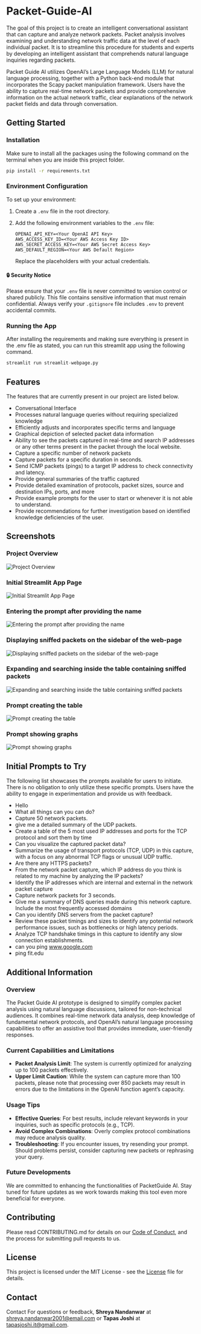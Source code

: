 # Packet-Guide-AI
The goal of this project is to create an intelligent conversational assistant that can capture and analyze network packets. Packet analysis involves examining and understanding network traffic data at the level of each individual packet. It is to streamline this procedure for students and experts by developing an intelligent assistant that comprehends natural language inquiries regarding packets.

Packet Guide AI utilizes OpenAI’s Large Language Models (LLM) for natural language processing, together with a Python back-end module that incorporates the Scapy packet manipulation framework. Users have the ability to capture real-time network packets and provide comprehensive information on the actual network traffic, clear explanations of the network packet fields and data through conversation. 

## Getting Started
### Installation
Make sure to install all the packages using the following command on the terminal when you are inside this project folder.
```bash
pip install -r requirements.txt
```

### Environment Configuration
To set up your environment:

1. Create a `.env` file in the root directory.
2. Add the following environment variables to the `.env` file:

    ```plaintext
    OPENAI_API_KEY=<Your OpenAI API Key>
    AWS_ACCESS_KEY_ID=<Your AWS Access Key ID>
    AWS_SECRET_ACCESS_KEY=<Your AWS Secret Access Key>
    AWS_DEFAULT_REGION=<Your AWS Default Region>
    ```

    Replace the placeholders with your actual credentials.

#### :lock: Security Notice

Please ensure that your `.env` file is never committed to version control or shared publicly. This file contains sensitive information that must remain confidential. Always verify your `.gitignore` file includes `.env` to prevent accidental commits.

### Running the App
After installing the requirements and making sure everything is present in the .env file as stated, you can run this streamlit app using the following command.
```python
streamlit run streamlit-webpage.py
```
## Features
The features that are currently present in our project are listed below.
- Conversational Interface
- Processes natural language queries without requiring specialized knowledge
- Efficiently adjusts and incorporates specific terms and language
- Graphical depiction of selected packet data information
- Ability to see the packets captured in real-time and search IP addresses or any other terms present in the packet through the local website.
- Capture a specific number of network packets
- Capture packets for a specific duration in seconds.
- Send ICMP packets (pings) to a target IP address to check connectivity and latency.
- Provide general summaries of the traffic captured
- Provide detailed examination of protocols, packet sizes, source and destination IPs, ports, and more
- Provide example prompts for the user to start or whenever it is not able to understand.
- Provide recommendations for further investigation based on identified knowledge deficiencies of the user.

## Screenshots
### Project Overview
![Project Overview](/screenshots/ProjectOverview.png)

### Initial Streamlit App Page
![Initial Streamlit App Page](/screenshots/wp-1.png)

### Entering the prompt after providing the name
![Entering the prompt after providing the name](/screenshots/wp-2.png)

### Displaying sniffed packets on the sidebar of the web-page
![Displaying sniffed packets on the sidebar of the web-page](/screenshots/wp-3.png)

### Expanding and searching inside the table containing sniffed packets
![Expanding and searching inside the table containing sniffed packets](/screenshots/wp-4.png)

### Prompt creating the table
![Prompt creating the table](/screenshots/wp-5.png)

### Prompt showing graphs
![Prompt showing graphs](/screenshots/wp-6.png)

## Initial Prompts to Try
The following list showcases the prompts available for users to initiate. There is no obligation to only utilize these specific prompts. Users have the ability to engage in experimentation and provide us with feedback.
- Hello
- What all things can you can do?
- Capture 50 network packets.
- give me a detailed summary of the UDP packets.
- Create a table of the 5 most used IP addresses and ports for the TCP protocol and sort them by time
- Can you visualize the captured packet data?
- Summarize the usage of transport protocols (TCP, UDP) in this capture, with a focus on any abnormal TCP flags or unusual UDP traffic.
- Are there any HTTPS packets?
- From the network packet capture, which IP address do you think is related to my machine by analyzing the IP packets?
- Identify the IP addresses which are internal and external in the network packet capture
- Capture network packets for 3 seconds.
- Give me a summary of DNS queries made during this network capture. Include the most frequently accessed domains
- Can you identify DNS servers from the packet capture?
- Review these packet timings and sizes to identify any potential network performance issues, such as bottlenecks or high latency periods.
- Analyze TCP handshake timings in this capture to identify any slow connection establishments.
- can you ping www.google.com
- ping fit.edu

## Additional Information

### Overview
The Packet Guide AI prototype is designed to simplify complex packet analysis using natural language discussions, tailored for non-technical audiences. It combines real-time network data analysis, deep knowledge of fundamental network protocols, and OpenAI’s natural language processing capabilities to offer an assistive tool that provides immediate, user-friendly responses.

### Current Capabilities and Limitations
- **Packet Analysis Limit**: The system is currently optimized for analyzing up to 100 packets effectively. 
- **Upper Limit Caution**: While the system can capture more than 100 packets, please note that processing over 850 packets may result in errors due to the limitations in the OpenAI function agent’s capacity.

### Usage Tips
- **Effective Queries**: For best results, include relevant keywords in your inquiries, such as specific protocols (e.g., TCP).
- **Avoid Complex Combinations**: Overly complex protocol combinations may reduce analysis quality.
- **Troubleshooting**: If you encounter issues, try resending your prompt. Should problems persist, consider capturing new packets or rephrasing your query.

### Future Developments
We are committed to enhancing the functionalities of PacketGuide AI. Stay tuned for future updates as we work towards making this tool even more beneficial for everyone.

## Contributing
Please read CONTRIBUTING.md for details on our [Code of Conduct](/CODE_OF_CONDUCT.md), and the process for submitting pull requests to us.

## License
This project is licensed under the MIT License - see the [License](/LICENSE.md) file for details.

## Contact
Contact
For questions or feedback, **Shreya Nandanwar** at shreya.nandanwar2001@email.com or **Tapas Joshi** at tapasjoshi.it@gmail.com.
